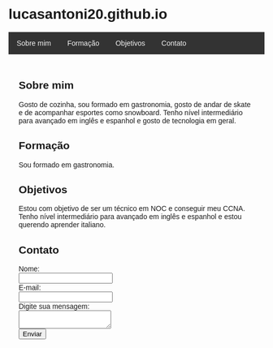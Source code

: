 # lucasantoni20.github.io
<!DOCTYPE html>
<html>
<head>
    <style>
        body {
            font-family: Arial, sans-serif;
        }
        .menu {
            overflow: hidden;
            background-color: #333;
        }
        .menu a {
            float: left;
            display: block;
            color: #f2f2f2;
            text-align: center;
            padding: 14px 16px;
            text-decoration: none;
        }
        .menu a:hover {
            background-color: #ddd;
            color: black;
        }
        #content {
            padding: 20px;
        }
    </style>
</head>
<body>

<div class="menu">
  <a href="#sobre">Sobre mim</a>
  <a href="#formacao">Formação</a>
  <a href="#objetivos">Objetivos</a>
  <a href="#contato">Contato</a>
</div>

<div id="content">
  <h2 id="sobre">Sobre mim</h2>
  <p>Gosto de cozinha, sou formado em gastronomia, gosto de andar de skate e de acompanhar esportes como snowboard. Tenho nível intermediário para avançado em inglês e espanhol e gosto de tecnologia em geral.</p>

  <h2 id="formacao">Formação</h2>
  <p>Sou formado em gastronomia.</p>

  <h2 id="objetivos">Objetivos</h2>
  <p>Estou com objetivo de ser um técnico em NOC e conseguir meu CCNA. Tenho nível intermediário para avançado em inglês e espanhol e estou querendo aprender italiano.</p>

  <h2 id="contato">Contato</h2>
  <form>
    <label for="nome">Nome:</label><br>
    <input type="text" id="nome" name="nome"><br>
    <label for="email">E-mail:</label><br>
    <input type="text" id="email" name="email"><br>
    <label for="mensagem">Digite sua mensagem:</label><br>
    <textarea id="mensagem" name="mensagem"></textarea><br>
    <input type="submit" value="Enviar">
  </form>
</div>

</body>
</html>
